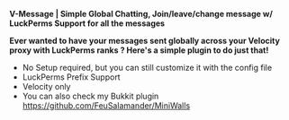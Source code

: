 **V-Message | Simple Global Chatting, Join/leave/change message w/ LuckPerms Support for all the messages**

**Ever wanted to have your messages sent globally across your Velocity proxy with LuckPerms ranks ? Here's a simple plugin to do just that!**

- No Setup required, but you can still customize it with the config file
- LuckPerms Prefix Support
- Velocity only
- You can also check my Bukkit plugin https://github.com/FeuSalamander/MiniWalls